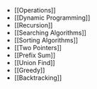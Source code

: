 - [[Operations]]
- [[Dynamic Programming]]
- [[Recursion]]
- [[Searching Algorithms]]
- [[Sorting Algorithms]]
- [[Two Pointers]]
- [[Prefix Sum]]
- [[Union Find]]
- [[Greedy]]
- [[Backtracking]]